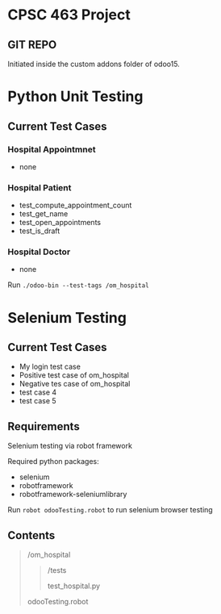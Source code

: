 # CPSC 463 Project
## GIT REPO
Initiated inside the custom addons folder of odoo15.

# Python Unit Testing 
## Current Test Cases
### Hospital Appointmnet
- none
### Hospital Patient
- test_compute_appointment_count
- test_get_name
- test_open_appointments
- test_is_draft
### Hospital Doctor
- none

Run ```./odoo-bin --test-tags /om_hospital```

# Selenium Testing
## Current Test Cases
- My login test case
- Positive test case of om_hospital
- Negative tes case of om_hospital
- test case 4
- test case 5

## Requirements
Selenium testing via robot framework

Required python packages:
- selenium
- robotframework
- robotframework-seleniumlibrary

Run ```robot odooTesting.robot``` to run selenium browser testing

## Contents
> /om_hospital
> > /tests
> > 
> > test_hospital.py
>
> odooTesting.robot
